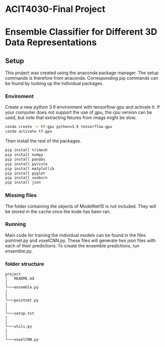 # ACIT4030-Final Project

# Ensemble Classifier for Different 3D Data Representations

## Setup
This project was created using the anaconda package manager. The setup commands is therefore from anaconda. Corresponding pip commands can be found by looking up the individual packages.

### Enviroment
Create a new python 3.9 environment with tensorflow gpu and activate it. If your computer does not support the use of gpu, the cpu version can be used, but note that extracting fetures from imags might be slow.
```bash
conda create -n tf-gpu python=3.9 tensorflow-gpu
conda activate tf-gpu
```
Then install the rest of the packages.
```bash
pip install trimesh
pip install numpy
pip install pandas
pip install pyvista
pip install matplotlib
pip install pyglet
pip install seaborn
pip install json
```

### Missing files
The folder containing the objects of ModelNet10 is not included. They will be stored in the cache once the kode has been ran.


### Running
Main code for training the individual models can be found in the files pointnet.py and voxelCNN.py. These files will generate two json files with each of their predictions.
To create the ensemble predictions, run ensemble.py. 


### folder structure
```
project
│   README.md
│   
└───ensemble.py
│    
│   
└───pointnet.py
│
│
└───setup.txt
|
|
└───utils.py
|
|
└───voxelCNN.py
```
